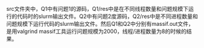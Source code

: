 src文件夹中，Q1中有问题1的源码，Q1/res中是在不同线程数量和问题规模下运行的代码时的slurm输出文件。Q2中有问题2度源码，Q2/res中是不同进程数量和问题规模下运行代码的slurm输出文件。然后Q1和Q2中分别有massif.out文件，是用valgrind massif工具运行问题规模为2000，线程/进程数量为8的时候的结果。